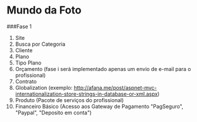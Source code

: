 Mundo da Foto
============================

###Fase 1

  1. Site
  2. Busca por Categoria
  3. Cliente
  4. Plano
  5. Tipo Plano
  6. Orçamento (fase i será implementado apenas um envio de e-mail para o profissional)
  7. Contrato
  8. Globalization (exemplo: http://afana.me/post/aspnet-mvc-internationalization-store-strings-in-database-or-xml.aspx)
  9. Produto (Pacote de serviços do profissional)
  10. Financeiro Básico (Acesso aos Gateway de Pagamento "PagSeguro", "Paypal", "Deposito em conta")
  
